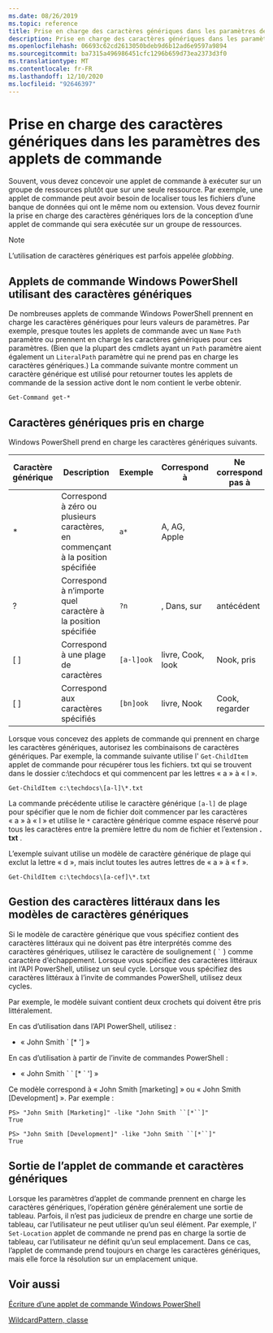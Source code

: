 ```yaml
---
ms.date: 08/26/2019
ms.topic: reference
title: Prise en charge des caractères génériques dans les paramètres des applets de commande
description: Prise en charge des caractères génériques dans les paramètres des applets de commande
ms.openlocfilehash: 06693c62cd2613050bdeb9d6b12ad6e9597a9894
ms.sourcegitcommit: ba7315a496986451cfc1296b659d73ea2373d3f0
ms.translationtype: MT
ms.contentlocale: fr-FR
ms.lasthandoff: 12/10/2020
ms.locfileid: "92646397"
---
```

# <a name="supporting-wildcard-characters-in-cmdlet-parameters"></a>Prise en charge des caractères génériques dans les paramètres des applets de commande

Souvent, vous devez concevoir une applet de commande à exécuter sur un groupe de ressources plutôt que sur une seule ressource. Par exemple, une applet de commande peut avoir besoin de localiser tous les fichiers d’une banque de données qui ont le même nom ou extension. Vous devez fournir la prise en charge des caractères génériques lors de la conception d’une applet de commande qui sera exécutée sur un groupe de ressources.

> [!NOTE]
> L’utilisation de caractères génériques est parfois appelée *globbing*.

## <a name="windows-powershell-cmdlets-that-use-wildcards"></a>Applets de commande Windows PowerShell utilisant des caractères génériques

 De nombreuses applets de commande Windows PowerShell prennent en charge les caractères génériques pour leurs valeurs de paramètres. Par exemple, presque toutes les applets de commande avec un `Name` `Path` paramètre ou prennent en charge les caractères génériques pour ces paramètres. (Bien que la plupart des cmdlets ayant un `Path` paramètre aient également un `LiteralPath` paramètre qui ne prend pas en charge les caractères génériques.) La commande suivante montre comment un caractère générique est utilisé pour retourner toutes les applets de commande de la session active dont le nom contient le verbe obtenir.

 `Get-Command get-*`

## <a name="supported-wildcard-characters"></a>Caractères génériques pris en charge

Windows PowerShell prend en charge les caractères génériques suivants.

| Caractère générique |                             Description                             |  Exemple   |     Correspond à      | Ne correspond pas à |
| -------- | ------------------------------------------------------------------- | ---------- | ---------------- | -------------- |
| *        | Correspond à zéro ou plusieurs caractères, en commençant à la position spécifiée | `a*`       | A, AG, Apple     |                |
| ?        | Correspond à n’importe quel caractère à la position spécifiée                     | `?n`       | , Dans, sur       | antécédent            |
| [ ]      | Correspond à une plage de caractères                                       | `[a-l]ook` | livre, Cook, look | Nook, pris     |
| [ ]      | Correspond aux caractères spécifiés                                    | `[bn]ook`  | livre, Nook       | Cook, regarder     |

Lorsque vous concevez des applets de commande qui prennent en charge les caractères génériques, autorisez les combinaisons de caractères génériques. Par exemple, la commande suivante utilise l' `Get-ChildItem` applet de commande pour récupérer tous les fichiers. txt qui se trouvent dans le dossier c:\techdocs et qui commencent par les lettres « a » à « l ».

`Get-ChildItem c:\techdocs\[a-l]\*.txt`

La commande précédente utilise le caractère générique `[a-l]` de plage pour spécifier que le nom de fichier doit commencer par les caractères « a » à « l » et utilise le `*` caractère générique comme espace réservé pour tous les caractères entre la première lettre du nom de fichier et l’extension **. txt** .

L’exemple suivant utilise un modèle de caractère générique de plage qui exclut la lettre « d », mais inclut toutes les autres lettres de « a » à « f ».

`Get-ChildItem c:\techdocs\[a-cef]\*.txt`

## <a name="handling-literal-characters-in-wildcard-patterns"></a>Gestion des caractères littéraux dans les modèles de caractères génériques

Si le modèle de caractère générique que vous spécifiez contient des caractères littéraux qui ne doivent pas être interprétés comme des caractères génériques, utilisez le caractère de soulignement ( `` ` `` ) comme caractère d’échappement. Lorsque vous spécifiez des caractères littéraux int l’API PowerShell, utilisez un seul cycle. Lorsque vous spécifiez des caractères littéraux à l’invite de commandes PowerShell, utilisez deux cycles.

Par exemple, le modèle suivant contient deux crochets qui doivent être pris littéralement.

En cas d’utilisation dans l’API PowerShell, utilisez :

- « John Smith \` [* '] »

En cas d’utilisation à partir de l’invite de commandes PowerShell :

- « John Smith \` \` [* \` '] »

Ce modèle correspond à « John Smith [marketing] » ou « John Smith [Development] ». Par exemple :

```
PS> "John Smith [Marketing]" -like "John Smith ``[*``]"
True

PS> "John Smith [Development]" -like "John Smith ``[*``]"
True
```

## <a name="cmdlet-output-and-wildcard-characters"></a>Sortie de l’applet de commande et caractères génériques

Lorsque les paramètres d’applet de commande prennent en charge les caractères génériques, l’opération génère généralement une sortie de tableau.
Parfois, il n’est pas judicieux de prendre en charge une sortie de tableau, car l’utilisateur ne peut utiliser qu’un seul élément. Par exemple, l' `Set-Location` applet de commande ne prend pas en charge la sortie de tableau, car l’utilisateur ne définit qu’un seul emplacement. Dans ce cas, l’applet de commande prend toujours en charge les caractères génériques, mais elle force la résolution sur un emplacement unique.

## <a name="see-also"></a>Voir aussi

[Écriture d’une applet de commande Windows PowerShell](./writing-a-windows-powershell-cmdlet.md)

[WildcardPattern, classe](/dotnet/api/system.management.automation.wildcardpattern)
